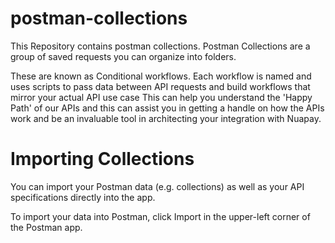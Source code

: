 # postman-collections
This Repository contains postman collections. Postman Collections are a group of saved requests you can organize into folders.

These are known as Conditional workflows.
Each workflow is named and uses scripts to pass data between API requests and build workflows that mirror your actual API use case
This can help you understand the 'Happy Path' of our APIs and this can assist you in getting a handle on how the APIs work and be an invaluable tool in architecting your integration with Nuapay.

# Importing Collections

You can import your Postman data (e.g. collections) as well as your API specifications directly into the app.

To import your data into Postman, click Import in the upper-left corner of the Postman app.


